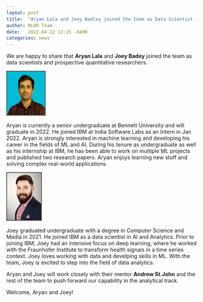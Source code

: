 ```yaml
---
layout: post
title:  "Aryan Lala and Joey Badley joined the team as Data Scientist in Analytics (MLOR mentorship)."
author: MLOR Team
date:   2022-04-12 12:25 -0400
categories: news
---
```

<style>
.center {
  display: block;
  margin-left: auto;
  margin-right: auto;
  width: 50%;
}

figcaption {
  color: black;
  font-style: italic;
  padding: 2px;
  text-align: center;
}

img {
  border: 2px solid #555;
}
</style>
<script src="https://kit.fontawesome.com/7812f4f196.js" crossorigin="anonymous"></script>

We are happy to share that <b>Aryan Lala</b> <a href="https://www.linkedin.com/in/aryanlala"><i class="fab fa-linkedin"></i></a> and <b>Joey Badey</b> <a href="https://www.linkedin.com/in/joey-badey-609839219/"><i class="fab fa-linkedin"></i></a> joined the team as data scientists and prospective quantitative researchers. 

<img src="/teampics/aryan.png" class="rounded-corners" alt="am" width=100 height=115>

Aryan is currently a senior undergraduate at Bennett University and will graduate in 2022. He joined IBM at India Software Labs as an Intern in Jan 2022. Aryan is strongly interested in machine learning and developing his career in the fields of ML and AI. During his tenure as undergraduate as well as his internship at IBM, he has been able to work on multiple ML projects and published two research papers. Aryan enjoys learning new stuff and solving complex real-world applications.

<img src="/teampics/joey.jpg" class="rounded-corners" alt="am" width=90 height=125>

Joey graduated undergraduate with a degree in Computer Science and Media in 2021. He joined IBM as a data scientist in AI and Analytics. Prior to joining IBM, Joey had an intensive focus on deep learning, where he worked with the Fraunhofer Institute to transform health signals in a time series context. Joey loves working with data and develping skills in ML. With the team, Joey is excited to step into the field of data analytics.

Aryan and Joey will work closely with their mentor <b>Andrew St.John</b> and the rest of the team to push forward our capability in the analytical track.

Welcome, Aryan and Joey!
